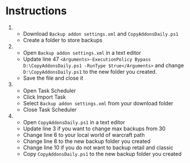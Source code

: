 # Instructions

1. 
    * Download `Backup addon settings.xml` and `CopyAddonsDaily.ps1`
    * Create a folder to store backups
2. 
    * Open `Backup addon settings.xml` in a text editor
    * Update line 47 `<Arguments>-ExecutionPolicy Bypass D:\CopyAddonsDaily.ps1 -RunType $true</Arguments>` and change `D:\CopyAddonsDaily.ps1` to the new folder you created. 
    * Save the file and close it
3. 
    * Open Task Scheduler
    * Click Import Task
    * Select `Backup addon settings.xml` from your download folder
    * Close Task Scheduler
4. 
    * Open `CopyAddonsDaily.ps1` in a text editor
    * Update line 3 if you want to change max backups from 30
    * Change line 6 to your local world of warcraft path
    * Change line 8 to the new backup folder you created
    * Change line 10 if you do not want to backup retail and classic
    * Copy `CopyAddonsDaily.ps1` to the new backup folder you created 